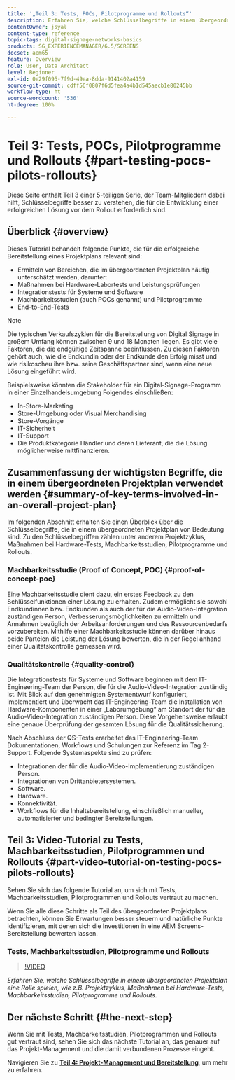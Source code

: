 ```yaml
---
title: '„Teil 3: Tests, POCs, Pilotprogramme und Rollouts“'
description: Erfahren Sie, welche Schlüsselbegriffe in einem übergeordneten Projektplan eine Rolle spielen, wie z.B. Projektzyklus, Maßnahmen bei Hardware-Tests, Machbarkeitsstudien, Pilotprogramme und Rollouts.
contentOwner: jsyal
content-type: reference
topic-tags: digital-signage-networks-basics
products: SG_EXPERIENCEMANAGER/6.5/SCREENS
docset: aem65
feature: Overview
role: User, Data Architect
level: Beginner
exl-id: 0e29f095-7f9d-49ea-8dda-9141402a4159
source-git-commit: cdff56f0807f6d5fea4a4b1d545aecb1e80245bb
workflow-type: ht
source-wordcount: '536'
ht-degree: 100%

---
```


# Teil 3: Tests, POCs, Pilotprogramme und Rollouts {#part-testing-pocs-pilots-rollouts}

Diese Seite enthält Teil 3 einer 5-teiligen Serie, der Team-Mitgliedern dabei hilft, Schlüsselbegriffe besser zu verstehen, die für die Entwicklung einer erfolgreichen Lösung vor dem Rollout erforderlich sind.

## Überblick {#overview}

Dieses Tutorial behandelt folgende Punkte, die für die erfolgreiche Bereitstellung eines Projektplans relevant sind:

* Ermitteln von Bereichen, die im übergeordneten Projektplan häufig unterschätzt werden, darunter:
* Maßnahmen bei Hardware-Labortests und Leistungsprüfungen
* Integrationstests für Systeme und Software
* Machbarkeitsstudien (auch POCs genannt) und Pilotprogramme
* End-to-End-Tests

>[!NOTE]
>
>Die typischen Verkaufszyklen für die Bereitstellung von Digital Signage in großem Umfang können zwischen 9 und 18 Monaten liegen. Es gibt viele Faktoren, die die endgültige Zeitspanne beeinflussen. Zu diesen Faktoren gehört auch, wie die Endkundin oder der Endkunde den Erfolg misst und wie risikoscheu ihre bzw. seine Geschäftspartner sind, wenn eine neue Lösung eingeführt wird.

Beispielsweise könnten die Stakeholder für ein Digital-Signage-Programm in einer Einzelhandelsumgebung Folgendes einschließen:

* In-Store-Marketing
* Store-Umgebung oder Visual Merchandising
* Store-Vorgänge
* IT-Sicherheit
* IT-Support
* Die Produktkategorie Händler und deren Lieferant, die die Lösung möglicherweise mittfinanzieren.

## Zusammenfassung der wichtigsten Begriffe, die in einem übergeordneten Projektplan verwendet werden {#summary-of-key-terms-involved-in-an-overall-project-plan}

Im folgenden Abschnitt erhalten Sie einen Überblick über die Schlüsselbegriffe, die in einem übergeordneten Projektplan von Bedeutung sind. Zu den Schlüsselbegriffen zählen unter anderem Projektzyklus, Maßnahmen bei Hardware-Tests, Machbarkeitsstudien, Pilotprogramme und Rollouts.

### Machbarkeitsstudie (Proof of Concept, POC) {#proof-of-concept-poc}

Eine Machbarkeitsstudie dient dazu, ein erstes Feedback zu den Schlüsselfunktionen einer Lösung zu erhalten. Zudem ermöglicht sie sowohl Endkundinnen bzw. Endkunden als auch der für die Audio-Video-Integration zuständigen Person, Verbesserungsmöglichkeiten zu ermitteln und Annahmen bezüglich der Arbeitsanforderungen und des Ressourcenbedarfs vorzubereiten. Mithilfe einer Machbarkeitsstudie können darüber hinaus beide Parteien die Leistung der Lösung bewerten, die in der Regel anhand einer Qualitätskontrolle gemessen wird.

### Qualitätskontrolle {#quality-control}

Die Integrationstests für Systeme und Software beginnen mit dem IT-Engineering-Team der Person, die für die Audio-Video-Integration zuständig ist. Mit Blick auf den genehmigten Systementwurf konfiguriert, implementiert und überwacht das IT-Engineering-Team die Installation von Hardware-Komponenten in einer „Laborumgebung“ am Standort der für die Audio-Video-Integration zuständigen Person. Diese Vorgehensweise erlaubt eine genaue Überprüfung der gesamten Lösung für die Qualitätssicherung.

Nach Abschluss der QS-Tests erarbeitet das IT-Engineering-Team Dokumentationen, Workflows und Schulungen zur Referenz im Tag 2-Support. Folgende Systemaspekte sind zu prüfen:

* Integrationen der für die Audio-Video-Implementierung zuständigen Person.
* Integrationen von Drittanbietersystemen.
* Software.
* Hardware.
* Konnektivität.
* Workflows für die Inhaltsbereitstellung, einschließlich manueller, automatisierter und bedingter Bereitstellungen.

## Teil 3: Video-Tutorial zu Tests, Machbarkeitsstudien, Pilotprogrammen und Rollouts {#part-video-tutorial-on-testing-pocs-pilots-rollouts}

Sehen Sie sich das folgende Tutorial an, um sich mit Tests, Machbarkeitsstudien, Pilotprogrammen und Rollouts vertraut zu machen.

Wenn Sie alle diese Schritte als Teil des übergeordneten Projektplans betrachten, können Sie Erwartungen besser steuern und natürliche Punkte identifizieren, mit denen sich die Investitionen in eine AEM Screens-Bereitstellung bewerten lassen.

### Tests, Machbarkeitsstudien, Pilotprogramme und Rollouts

>[!VIDEO](https://video.tv.adobe.com/v/28405)

*Erfahren Sie, welche Schlüsselbegriffe in einem übergeordneten Projektplan eine Rolle spielen, wie z.B. Projektzyklus, Maßnahmen bei Hardware-Tests, Machbarkeitsstudien, Pilotprogramme und Rollouts.*

## Der nächste Schritt {#the-next-step}

Wenn Sie mit Tests, Machbarkeitsstudien, Pilotprogrammen und Rollouts gut vertraut sind, sehen Sie sich das nächste Tutorial an, das genauer auf das Projekt-Management und die damit verbundenen Prozesse eingeht.

Navigieren Sie zu **[Teil 4: Projekt-Management und Bereitstellung](project-management-and-deployment.md)**, um mehr zu erfahren.
